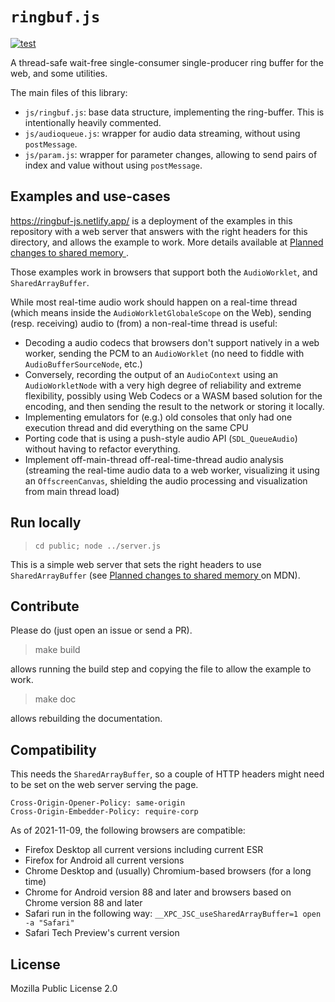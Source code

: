 # `ringbuf.js`

[![test](https://github.com/padenot/ringbuf.js/actions/workflows/test.yml/badge.svg)](https://github.com/padenot/ringbuf.js/actions/workflows/test.yml)

A thread-safe wait-free single-consumer single-producer ring buffer for the web,
and some utilities.

The main files of this library:

- `js/ringbuf.js`: base data structure, implementing the ring-buffer. This is
  intentionally heavily commented.
- `js/audioqueue.js`: wrapper for audio data streaming, without using
  `postMessage`.
- `js/param.js`: wrapper for parameter changes, allowing to send pairs of index
  and value without using `postMessage`.

## Examples and use-cases

<https://ringbuf-js.netlify.app/> is a deployment of the examples in this
repository with a web server that answers with the right headers for this
directory, and allows the example to work. More details available at [Planned
changes to shared memory
](https://developer.mozilla.org/en-US/docs/Web/JavaScript/Reference/Global_Objects/SharedArrayBuffer/Planned_changes).

Those examples work in browsers that support both the `AudioWorklet`, and
`SharedArrayBuffer`.

While most real-time audio work should happen on a real-time thread (which means
inside the `AudioWorkletGlobaleScope` on the Web), sending (resp. receiving) audio
to (from) a non-real-time thread is useful:

- Decoding a audio codecs that browsers don't support natively in a web worker,
  sending the PCM to an `AudioWorklet` (no need to fiddle with
  `AudioBufferSourceNode`, etc.)
- Conversely, recording the output of an `AudioContext` using an
  `AudioWorkletNode` with a very high degree of reliability and extreme
  flexibility, possibly using Web Codecs or a WASM based solution for the
  encoding, and then sending the result to the network or storing it locally.
- Implementing emulators for (e.g.) old consoles that only had one execution
  thread and did everything on the same CPU
- Porting code that is using a push-style audio API (`SDL_QueueAudio`) without
  having to refactor everything.
- Implement off-main-thread off-real-time-thread audio analysis (streaming the
  real-time audio data to a web worker, visualizing it using an
  `OffscreenCanvas`, shielding the audio processing and visualization from main
  thread load)

## Run locally

> `cd public; node ../server.js`

This is a simple web server that sets the right headers to use
`SharedArrayBuffer` (see [Planned changes to shared memory
](https://developer.mozilla.org/en-US/docs/Web/JavaScript/Reference/Global_Objects/SharedArrayBuffer/Planned_changes)
on MDN).

## Contribute

Please do (just open an issue or send a PR).

> make build

allows running the build step and copying the file to allow the example to work.

> make doc

allows rebuilding the documentation.

## Compatibility

This needs the `SharedArrayBuffer`, so a couple of HTTP headers might need to be
set on the web server serving the page.

```
Cross-Origin-Opener-Policy: same-origin
Cross-Origin-Embedder-Policy: require-corp
```

As of 2021-11-09, the following browsers are compatible:

- Firefox Desktop all current versions including current ESR
- Firefox for Android all current versions
- Chrome Desktop and (usually) Chromium-based browsers (for a long time)
- Chrome for Android version 88 and later and browsers based on Chrome version
    88 and later
- Safari run in the following way:
    `__XPC_JSC_useSharedArrayBuffer=1 open -a "Safari"`
- Safari Tech Preview's current version

## License

Mozilla Public License 2.0
